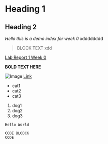 # Heading 1
## Heading 2
*Hello this is a demo index for week 0* xdddddddd
> BLOCK TEXT xdd

[Lab Report 1 Week 0](https://chriswu989.github.io/cse15L-lab-reports/lab-report-1-week-0.md)

**BOLD TEXT HERE**

![Image](https://media.npr.org/assets/img/2021/08/11/gettyimages-1279899488_wide-f3860ceb0ef19643c335cb34df3fa1de166e2761-s1100-c50.jpg)
[Link](https://chriswu989.github.io/cse15L-lab-reports/hi.html)
* cat1
* cat2
* cat3

1) dog1
2) dog2
3) dog3

`Hello World`


```
CODE BLODCK
CODE
```
